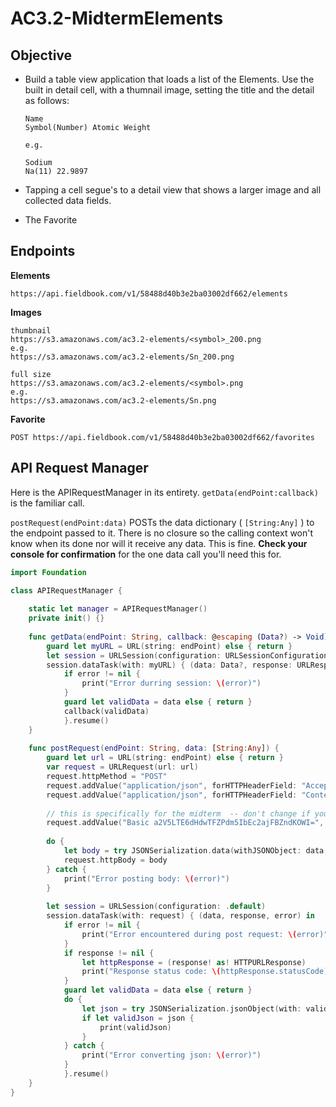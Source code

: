 # AC3.2-MidtermElements

## Objective

* Build a table view application that loads a list of the Elements. Use the built in detail
    cell, with a thumnail image, setting the title and the detail as follows:

    ```
    Name
    Symbol(Number) Atomic Weight

    e.g.

    Sodium
    Na(11) 22.9897
    ```

* Tapping a cell segue's to a detail view that shows a larger image and all collected
  data fields.

* The Favorite 

## Endpoints

**Elements**

```
https://api.fieldbook.com/v1/58488d40b3e2ba03002df662/elements
```

**Images**

```
thumbnail
https://s3.amazonaws.com/ac3.2-elements/<symbol>_200.png
e.g.
https://s3.amazonaws.com/ac3.2-elements/Sn_200.png

full size
https://s3.amazonaws.com/ac3.2-elements/<symbol>.png
e.g.
https://s3.amazonaws.com/ac3.2-elements/Sn.png
```

**Favorite**

```
POST https://api.fieldbook.com/v1/58488d40b3e2ba03002df662/favorites
```

## API Request Manager

Here is the APIRequestManager in its entirety. ```getData(endPoint:callback)``` is the
familiar call.

```postRequest(endPoint:data)``` POSTs the data dictionary ( ```[String:Any]``` ) to the 
endpoint passed to it. There is no closure so the calling context won't know when its done
nor will it receive any data. This is fine. **Check your console for confirmation** for the
one data call you'll need this for.

```swift
import Foundation

class APIRequestManager {
    
    static let manager = APIRequestManager()
    private init() {}
    
    func getData(endPoint: String, callback: @escaping (Data?) -> Void) {
        guard let myURL = URL(string: endPoint) else { return }
        let session = URLSession(configuration: URLSessionConfiguration.default)
        session.dataTask(with: myURL) { (data: Data?, response: URLResponse?, error: Error?) in
            if error != nil {
                print("Error durring session: \(error)")
            }
            guard let validData = data else { return }
            callback(validData)
            }.resume()
    }
    
    func postRequest(endPoint: String, data: [String:Any]) {
        guard let url = URL(string: endPoint) else { return }
        var request = URLRequest(url: url)
        request.httpMethod = "POST"
        request.addValue("application/json", forHTTPHeaderField: "Accept")
        request.addValue("application/json", forHTTPHeaderField: "Content-Type")
        
        // this is specifically for the midterm  -- don't change if you want to write there
        request.addValue("Basic a2V5LTE6dHdwTFZPdm5IbEc2ajFBZndKOWI=", forHTTPHeaderField: "Authorization")
        
        do {
            let body = try JSONSerialization.data(withJSONObject: data, options: [])
            request.httpBody = body
        } catch {
            print("Error posting body: \(error)")
        }
        
        let session = URLSession(configuration: .default)
        session.dataTask(with: request) { (data, response, error) in
            if error != nil {
                print("Error encountered during post request: \(error)")
            }
            if response != nil {
                let httpResponse = (response! as! HTTPURLResponse)
                print("Response status code: \(httpResponse.statusCode)")
            }
            guard let validData = data else { return }
            do {
                let json = try JSONSerialization.jsonObject(with: validData, options: []) as? [String:Any]
                if let validJson = json {
                    print(validJson)
                }
            } catch {
                print("Error converting json: \(error)")
            }
            }.resume()
    }
}
```
